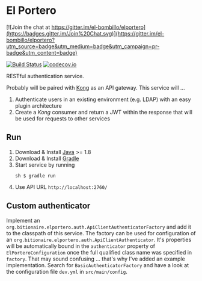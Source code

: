 # El Portero

[![Join the chat at https://gitter.im/el-bombillo/elportero](https://badges.gitter.im/Join%20Chat.svg)](https://gitter.im/el-bombillo/elportero?utm_source=badge&utm_medium=badge&utm_campaign=pr-badge&utm_content=badge)

[![Build Status](https://travis-ci.org/el-bombillo/elportero.svg?branch=master)](https://travis-ci.org/el-bombillo/elportero)
[![codecov.io](https://codecov.io/github/el-bombillo/elportero/coverage.svg?branch=master)](https://codecov.io/github/el-bombillo/elportero?branch=master)

RESTful authentication service. 

Probably will be paired with [Kong](https://github.com/Mashape/kong) as an API gateway. This service will ...

1. Authenticate users in an existing environment (e.g. LDAP) with an easy plugin architecture
2. Create a _Kong_ consumer and return a JWT within the response that will be used for requests to other services

## Run

1. Download & Install [Java](http://www.oracle.com/technetwork/java/javase/downloads/) >= 1.8
2. Download & Install [Gradle](http://gradle.org/)
3. Start service by running 
   ```
   sh $ gradle run
   ```
4. Use API URL `http://localhost:2760/`

## Custom authenticator

Implement an `org.bitionaire.elportero.auth.ApiClientAuthenticatorFactory` and add it to the classpath of this service.
The factory can be used for configuration of an `org.bitionaire.elportero.auth.ApiClientAuthenticator`.
It's properties will be automatically bound in the `authenticator` property of `ElPorteroConfiguration` once the full qualified
class name was specified in `factory`. That may sound confusing ... that's why I've added an example implementation.
Search for `BasicAuthenticatorFactory` and have a look at the configuration file `dev.yml` in `src/main/config`.